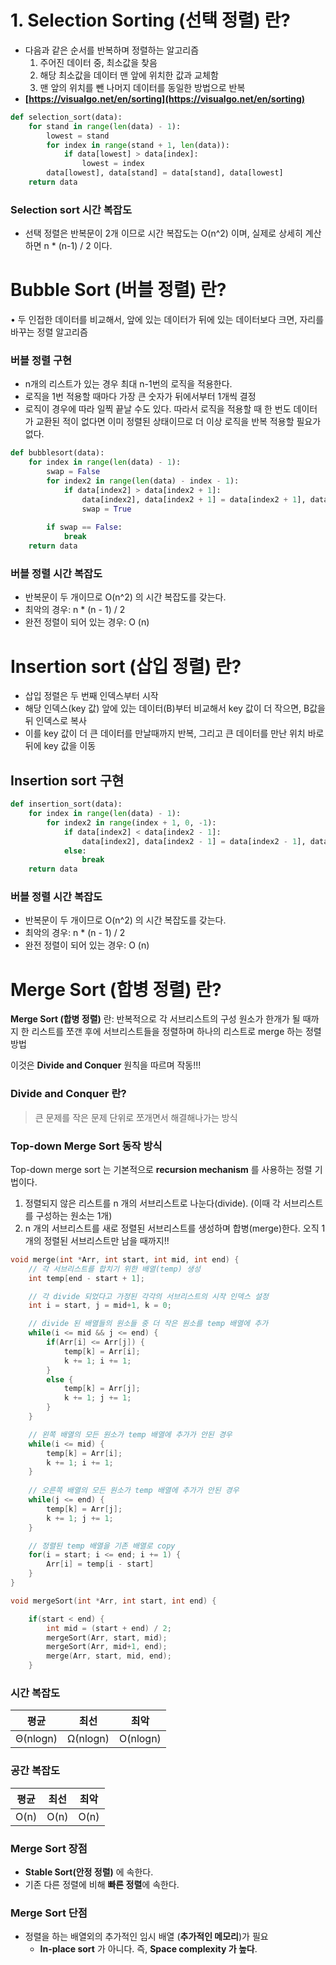 # 1. Selection Sorting (선택 정렬) 란?

- 다음과 같은 순서를 반복하며 정렬하는 알고리즘
    1. 주어진 데이터 중, 최소값을 찾음
    2. 해당 최소값을 데이터 맨 앞에 위치한 값과 교체함
    3. 맨 앞의 위치를 뺀 나머지 데이터를 동일한 방법으로 반복
- **[https://visualgo.net/en/sorting](https://visualgo.net/en/sorting)**

```python
def selection_sort(data):
    for stand in range(len(data) - 1):
        lowest = stand
        for index in range(stand + 1, len(data)):
            if data[lowest] > data[index]:
                lowest = index
        data[lowest], data[stand] = data[stand], data[lowest]
    return data
```

### Selection sort 시간 복잡도

- 선택 정렬은 반복문이 2개 이므로 시간 복잡도는 O(n^2) 이며, 실제로 상세히 계산하면 n * (n-1) / 2 이다.

# Bubble Sort (버블 정렬) 란?

• 두 인접한 데이터를 비교해서, 앞에 있는 데이터가 뒤에 있는 데이터보다 크면, 자리를 바꾸는 정렬 알고리즘

### 버블 정렬 구현

- n개의 리스트가 있는 경우 최대 n-1번의 로직을 적용한다.
- 로직을 1번 적용할 때마다 가장 큰 숫자가 뒤에서부터 1개씩 결정
- 로직이 경우에 따라 일찍 끝날 수도 있다. 따라서 로직을 적용할 때 한 번도 데이터가 교환된 적이 없다면 이미 정렬된 상태이므로 더 이상 로직을 반복 적용할 필요가 없다.

```python
def bubblesort(data):
    for index in range(len(data) - 1):
        swap = False
        for index2 in range(len(data) - index - 1):
            if data[index2] > data[index2 + 1]:
                data[index2], data[index2 + 1] = data[index2 + 1], data[index2]
                swap = True
        
        if swap == False:
            break
    return data
```

### 버블 정렬 시간 복잡도

- 반복문이 두 개이므로 O(n^2) 의 시간 복잡도를 갖는다.
- 최악의 경우: n * (n - 1) / 2
- 완전 정렬이 되어 있는 경우: O (n)

# Insertion sort (삽입 정렬) 란?

- 삽입 정렬은 두 번째 인덱스부터 시작
- 해당 인덱스(key 값) 앞에 있는 데이터(B)부터 비교해서 key 값이 더 작으면, B값을 뒤 인덱스로 복사
- 이를 key 값이 더 큰 데이터를 만날때까지 반복, 그리고 큰 데이터를 만난 위치 바로 뒤에 key 값을 이동

## Insertion sort 구현

```python
def insertion_sort(data):
    for index in range(len(data) - 1):
        for index2 in range(index + 1, 0, -1):
            if data[index2] < data[index2 - 1]:
                data[index2], data[index2 - 1] = data[index2 - 1], data[index2]
            else:
                break
    return data
```

### 버블 정렬 시간 복잡도

- 반복문이 두 개이므로 O(n^2) 의 시간 복잡도를 갖는다.
- 최악의 경우: n * (n - 1) / 2
- 완전 정렬이 되어 있는 경우: O (n)

# Merge Sort (합병 정렬) 란?

**Merge Sort (합병 정렬)** 란: 반복적으로 각 서브리스트의 구성 원소가 한개가 될 때까지 한 리스트를 쪼갠 후에 서브리스트들을 정렬하며 하나의 리스트로 merge 하는 정렬 방법

이것은 **Divide and Conquer** 원칙을 따르며 작동!!!

### **Divide and Conquer 란?**

> 큰 문제를 작은 문제 단위로 쪼개면서 해결해나가는 방식
> 

### ****Top-down Merge Sort 동작 방식****

Top-down merge sort 는 기본적으로 **recursion mechanism** 를 사용하는 정렬 기법이다.

1. 정렬되지 않은 리스트를 n 개의 서브리스트로 나눈다(divide). (이때 각 서브리스트를 구성하는 원소는 1개)
2. n 개의 서브리스트를 새로 정렬된 서브리스트를 생성하며 합병(merge)한다. 오직 1개의 정렬된 서브리스트만 남을 때까지!!

```cpp
void merge(int *Arr, int start, int mid, int end) {
	// 각 서브리스트를 합치기 위한 배열(temp) 생성
	int temp[end - start + 1];

	// 각 divide 되었다고 가정된 각각의 서브리스트의 시작 인덱스 설정
	int i = start, j = mid+1, k = 0;

	// divide 된 배열들의 원소들 중 더 작은 원소를 temp 배열에 추가
	while(i <= mid && j <= end) {
		if(Arr[i] <= Arr[j]) {
			temp[k] = Arr[i];
			k += 1; i += 1;
		}
		else {
			temp[k] = Arr[j];
			k += 1; j += 1;
		}
	}

	// 왼쪽 배열의 모든 원소가 temp 배열에 추가가 안된 경우
	while(i <= mid) {
		temp[k] = Arr[i];
		k += 1; i += 1;
	}
	
	// 오른쪽 배열의 모든 원소가 temp 배열에 추가가 안된 경우
	while(j <= end) {
		temp[k] = Arr[j];
		k += 1; j += 1;
	}

	// 정렬된 temp 배열을 기존 배열로 copy
	for(i = start; i <= end; i += 1) {
		Arr[i] = temp[i - start]
	}
}

void mergeSort(int *Arr, int start, int end) {

	if(start < end) {
		int mid = (start + end) / 2;
		mergeSort(Arr, start, mid);
		mergeSort(Arr, mid+1, end);
		merge(Arr, start, mid, end);
	}
```

### 시간 복잡도

| 평균 | 최선 | 최악 |
| --- | --- | --- |
| Θ(nlogn) | Ω(nlogn) | O(nlogn) |

### 공간 복잡도

| 평균 | 최선 | 최악 |
| --- | --- | --- |
| O(n) | O(n) | O(n) |

### Merge Sort 장점

- **Stable Sort(안정 정렬)** 에 속한다.
- 기존 다른 정렬에 비해 **빠른 정렬**에 속한다.

### Merge Sort 단점

- 정렬을 하는 배열외의 추가적인 임시 배열 (**추가적인 메모리**)가 필요
    - **In-place sort** 가 아니다. 즉, **Space complexity 가 높다**.